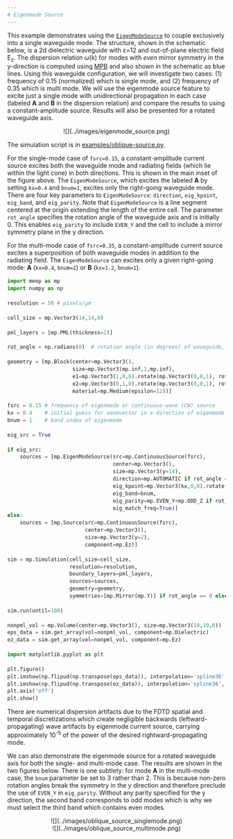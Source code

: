 ```yaml
---
# Eigenmode Source
---
```


This example demonstrates using the [`EigenModeSource`](../Python_User_Interface.md#eigenmodesource) to couple exclusively into a single waveguide mode. The structure, shown in the schematic below, is a 2d dielectric waveguide with ε=12 and out-of-plane electric field E<sub>z</sub>. The dispersion relation ω(k) for modes with *even* mirror symmetry in the y-direction is computed using [MPB](https://mpb.readthedocs.io) and also shown in the schematic as blue lines. Using this waveguide configuration, we will investigate two cases: (1) frequency of 0.15 (normalized) which is single mode, and (2) frequency of 0.35 which is multi mode. We will use the eigenmode source feature to excite just a single mode with unidirectional propagation in each case (labeled **A** and **B** in the dispersion relation) and compare the results to using a constant-amplitude source. Results will also be presented for a rotated waveguide axis.

<center>
![](../images/eigenmode_source.png)
</center>

The simulation script is in [examples/oblique-source.py](https://github.com/NanoComp/meep/blob/master/python/examples/oblique-source.py).

For the single-mode case of `fsrc=0.15`, a constant-amplitude current source excites both the waveguide mode and radiating fields (which lie within the light cone) in both directions. This is shown in the main inset of the figure above. The `EigenModeSource`, which excites the labeled **A** by setting `kx=0.4` and `bnum=1`, excites only the right-going waveguide mode. There are four key parameters to `EigenModeSource`: `direction`, `eig_kpoint`, `eig_band`, and `eig_parity`. Note that `EigenModeSource` is a line segment centered at the origin extending the length of the entire cell. The parameter `rot_angle` specifies the rotation angle of the waveguide axis and is initially 0. This enables `eig_parity` to include `EVEN_Y` and the cell to include a mirror symmetry plane in the y direction.

For the multi-mode case of `fsrc=0.35`, a constant-amplitude current source excites a superposition of both waveguide modes in addition to the radiating field. The `EigenModeSource` can excites only a given right-going mode: **A** (`kx=0.4`, `bnum=2`) or **B** (`kx=1.2`, `bnum=1`).

```py
import meep as mp
import numpy as np

resolution = 50 # pixels/μm

cell_size = mp.Vector3(14,14,0)
    
pml_layers = [mp.PML(thickness=2)]

rot_angle = np.radians(0)  # rotation angle (in degrees) of waveguide, CCW around z-axis

geometry = [mp.Block(center=mp.Vector3(),
                     size=mp.Vector3(mp.inf,1,mp.inf),
                     e1=mp.Vector3(1,0,0).rotate(mp.Vector3(0,0,1), rot_angle),
                     e2=mp.Vector3(0,1,0).rotate(mp.Vector3(0,0,1), rot_angle),
                     material=mp.Medium(epsilon=12))]

fsrc = 0.15 # frequency of eigenmode or continuous-wave (CW) source
kx = 0.4    # initial guess for wavevector in x-direction of eigenmode
bnum = 1    # band index of eigenmode

eig_src = True

if eig_src:
    sources = [mp.EigenModeSource(src=mp.ContinuousSource(fsrc),
                                  center=mp.Vector3(),
                                  size=mp.Vector3(y=14),
                                  direction=mp.AUTOMATIC if rot_angle == 0 else mp.NO_DIRECTION,
                                  eig_kpoint=mp.Vector3(kx,0,0).rotate(mp.Vector3(0,0,1), rot_angle),
                                  eig_band=bnum,
                                  eig_parity=mp.EVEN_Y+mp.ODD_Z if rot_angle == 0 else mp.ODD_Z,
                                  eig_match_freq=True)]
else:
    sources = [mp.Source(src=mp.ContinuousSource(fsrc),
                         center=mp.Vector3(),
                         size=mp.Vector3(y=2),
                         component=mp.Ez)]

sim = mp.Simulation(cell_size=cell_size,
                    resolution=resolution,
                    boundary_layers=pml_layers,
                    sources=sources,
                    geometry=geometry,
                    symmetries=[mp.Mirror(mp.Y)] if rot_angle == 0 else [])

sim.run(until=100)

nonpml_vol = mp.Volume(center=mp.Vector3(), size=mp.Vector3(10,10,0))
eps_data = sim.get_array(vol=nonpml_vol, component=mp.Dielectric)
ez_data = sim.get_array(vol=nonpml_vol, component=mp.Ez)

import matplotlib.pyplot as plt

plt.figure()
plt.imshow(np.flipud(np.transpose(eps_data)), interpolation='spline36', cmap='binary')
plt.imshow(np.flipud(np.transpose(ez_data)), interpolation='spline36', cmap='RdBu', alpha=0.9)
plt.axis('off')
plt.show()
```

There are numerical dispersion artifacts due to the FDTD spatial and temporal discretizations which create negligible backwards (leftward-propagating) wave artifacts by eigenmode current source, carrying approximately 10<sup>-5</sup> of the power of the desired rightward-propagating mode.

We can also demonstrate the eigenmode source for a rotated waveguide axis for both the single- and multi-mode case. The results are shown in the two figures below. There is one subtlety: for mode **A** in the multi-mode case, the `bnum` parameter be set to 3 rather than 2. This is because non-zero rotation angles break the symmetry in the y direction and therefore preclude the use of `EVEN_Y` in `eig_parity`. Without any parity specified for the y direction, the second band corresponds to odd modes which is why we must select the third band which contains even modes.

<center>
![](../images/oblique_source_singlemode.png)
</center>

<center>
![](../images/oblique_source_multimode.png)
</center>
